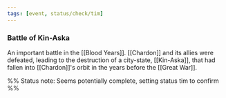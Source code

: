```yaml
---
tags: [event, status/check/tim]
---
```


### Battle of Kin-Aska

An important battle in the [[Blood Years]]. [[Chardon]] and its allies were defeated, leading to the destruction of a city-state, [[Kin-Aska]], that had fallen into [[Chardon]]'s orbit in the years before the [[Great War]]. 

%% Status note: Seems potentially complete, setting status tim to confirm %%